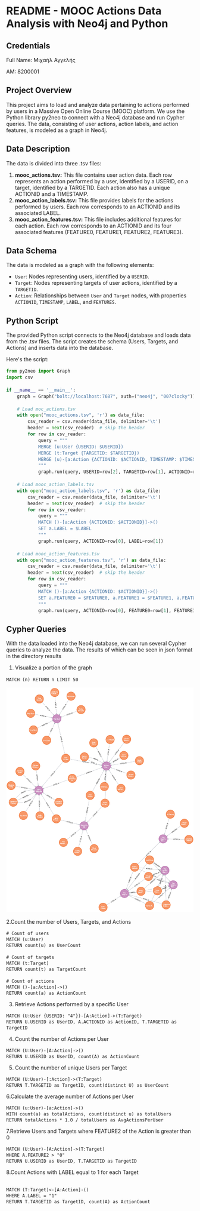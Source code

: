 # README - MOOC Actions Data Analysis with Neo4j and Python

## Credentials

Full Name: Μιχαήλ Αγγελής 

ΑΜ: 8200001


## Project Overview

This project aims to load and analyze data pertaining to actions performed by users in a Massive Open Online Course (MOOC) platform. We use the Python library py2neo to connect with a Neo4j database and run Cypher queries. The data, consisting of user actions, action labels, and action features, is modeled as a graph in Neo4j.

## Data Description

The data is divided into three .tsv files:
1. **mooc_actions.tsv:** This file contains user action data. Each row represents an action performed by a user, identified by a USERID, on a target, identified by a TARGETID. Each action also has a unique ACTIONID and a TIMESTAMP.
2. **mooc_action_labels.tsv:** This file provides labels for the actions performed by users. Each row corresponds to an ACTIONID and its associated LABEL.
3. **mooc_action_features.tsv:** This file includes additional features for each action. Each row corresponds to an ACTIONID and its four associated features (FEATURE0, FEATURE1, FEATURE2, FEATURE3).

## Data Schema

The data is modeled as a graph with the following elements:
- `User`: Nodes representing users, identified by a `USERID`.
- `Target`: Nodes representing targets of user actions, identified by a `TARGETID`.
- `Action`: Relationships between `User` and `Target` nodes, with properties `ACTIONID`, `TIMESTAMP`, `LABEL`, and `FEATURES`.

## Python Script

The provided Python script connects to the Neo4j database and loads data from the .tsv files. The script creates the schema (Users, Targets, and Actions) and inserts data into the database.

Here's the script:

```python
from py2neo import Graph
import csv

if __name__ == '__main__':
    graph = Graph("bolt://localhost:7687", auth=("neo4j", "007clocky"))

    # Load moc_actions.tsv
    with open("mooc_actions.tsv", 'r') as data_file:
        csv_reader = csv.reader(data_file, delimiter='\t')
        header = next(csv_reader)  # skip the header
        for row in csv_reader:
            query = """
            MERGE (u:User {USERID: $USERID})
            MERGE (t:Target {TARGETID: $TARGETID})
            MERGE (u)-[a:Action {ACTIONID: $ACTIONID, TIMESTAMP: $TIMESTAMP}]->(t)
            """
            graph.run(query, USERID=row[2], TARGETID=row[1], ACTIONID=row[0], TIMESTAMP=row[3])

    # Load mooc_action_labels.tsv
    with open("mooc_action_labels.tsv", 'r') as data_file:
        csv_reader = csv.reader(data_file, delimiter='\t')
        header = next(csv_reader)  # skip the header
        for row in csv_reader:
            query = """
            MATCH ()-[a:Action {ACTIONID: $ACTIONID}]->()
            SET a.LABEL = $LABEL
            """
            graph.run(query, ACTIONID=row[0], LABEL=row[1])

    # Load mooc_action_features.tsv
    with open("mooc_action_features.tsv", 'r') as data_file:
        csv_reader = csv.reader(data_file, delimiter='\t')
        header = next(csv_reader)  # skip the header
        for row in csv_reader:
            query = """
            MATCH ()-[a:Action {ACTIONID: $ACTIONID}]->()
            SET a.FEATURE0 = $FEATURE0, a.FEATURE1 = $FEATURE1, a.FEATURE2 = $FEATURE2, a.FEATURE3 = $FEATURE3
            """
            graph.run(query, ACTIONID=row[0], FEATURE0=row[1], FEATURE1=row[2], FEATURE2=row[3], FEATURE3=row[4])
```
## Cypher Queries
With the data loaded into the Neo4j database, we can run several Cypher queries to analyze the data.
The results of which can be seen in json format in the directory results

1. Visualize a portion of the graph

`MATCH (n) RETURN n LIMIT 50`

![](results/graph.png)

2.Count the number of Users, Targets, and Actions

```
# Count of users
MATCH (u:User) 
RETURN count(u) as UserCount

# Count of targets
MATCH (t:Target) 
RETURN count(t) as TargetCount

# Count of actions
MATCH ()-[a:Action]->() 
RETURN count(a) as ActionCount
```

3. Retrieve Actions performed by a specific User

```commandline
MATCH (U:User {USERID: "4"})-[A:Action]->(T:Target)
RETURN U.USERID as UserID, A.ACTIONID as ActionID, T.TARGETID as TargetID
```

4. Count the number of Actions per User

```commandline
MATCH (U:User)-[A:Action]->()
RETURN U.USERID as UserID, count(A) as ActionCount
```

5. Count the number of unique Users per Target

```commandline
MATCH (U:User)-[:Action]->(T:Target)
RETURN T.TARGETID as TargetID, count(distinct U) as UserCount
```

6.Calculate the average number of Actions per User

```commandline
MATCH (u:User)-[a:Action]->()
WITH count(a) as totalActions, count(distinct u) as totalUsers
RETURN totalActions * 1.0 / totalUsers as AvgActionsPerUser
```

7.Retrieve Users and Targets where FEATURE2 of the Action is greater than 0


```commandline
MATCH (U:User)-[A:Action]->(T:Target)
WHERE A.FEATURE2 > "0"
RETURN U.USERID as UserID, T.TARGETID as TargetID
```

8.Count Actions with LABEL equal to 1 for each Target

```commandline

MATCH (T:Target)<-[A:Action]-()
WHERE A.LABEL = "1"
RETURN T.TARGETID as TargetID, count(A) as ActionCount
```

